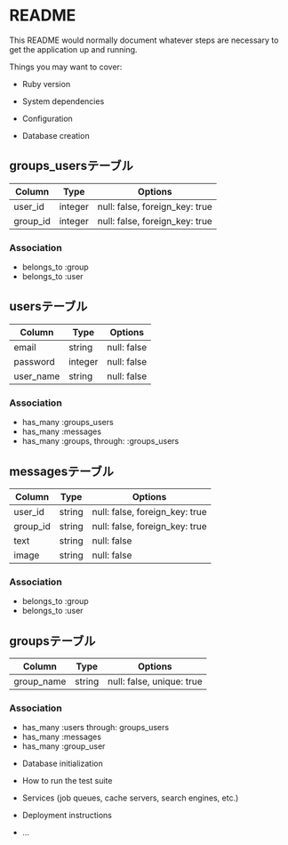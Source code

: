 # README

This README would normally document whatever steps are necessary to get the
application up and running.

Things you may want to cover:

* Ruby version

* System dependencies

* Configuration

* Database creation

## groups_usersテーブル  

|Column|Type|Options|
|------|----|-------|
|user_id|integer|null: false, foreign_key: true|
|group_id|integer|null: false, foreign_key: true|

### Association
- belongs_to :group
- belongs_to :user

## usersテーブル  

|Column|Type|Options|
|------|----|-------|
|email|string|null: false|
|password|integer|null: false|
|user_name|string|null: false|


### Association
- has_many :groups_users
- has_many :messages
- has_many :groups, through: :groups_users


## messagesテーブル

|Column|Type|Options|
|------|----|-------|
|user_id|string|null: false, foreign_key: true|
|group_id|string|null: false, foreign_key: true|
|text|string|null: false|
|image|string|null: false|

### Association
- belongs_to :group
- belongs_to :user

## groupsテーブル

|Column|Type|Options|
|------|----|-------|
|group_name|string|null: false, unique: true|

 ### Association
 - has_many :users through: groups_users
 - has_many :messages
 - has_many :group_user



* Database initialization

* How to run the test suite

* Services (job queues, cache servers, search engines, etc.)

* Deployment instructions

* ...
